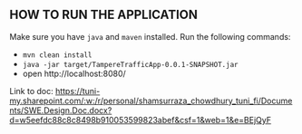 ## HOW TO RUN THE APPLICATION

Make sure you have `java` and `maven` installed. Run the following commands:

- `mvn clean install`
- `java -jar target/TampereTrafficApp-0.0.1-SNAPSHOT.jar`
- open http://localhost:8080/


Link to doc: https://tuni-my.sharepoint.com/:w:/r/personal/shamsurraza_chowdhury_tuni_fi/Documents/SWE.Design.Doc.docx?d=w5eefdc88c8c8498b910053599823abef&csf=1&web=1&e=BEjQyF
